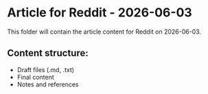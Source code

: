 # Article for Reddit - 2026-06-03

This folder will contain the article content for Reddit on 2026-06-03.

## Content structure:
- Draft files (.md, .txt)
- Final content
- Notes and references
